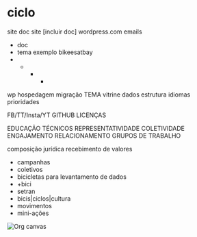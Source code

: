# ciclo

site
doc site [incluir doc]
wordpress.com
emails
+ doc
+ tema exemplo bikeesatbay
+ + + + 


wp
hospedagem
migração
TEMA
vitrine
dados
estrutura
idiomas
prioridades

FB/TT/Insta/YT
GITHUB
LICENÇAS

EDUCAÇÃO
TÉCNICOS
REPRESENTATIVIDADE
COLETIVIDADE
ENGAJAMENTO
RELACIONAMENTO
GRUPOS DE TRABALHO

composição jurídica
recebimento de valores

- campanhas
- coletivos
- bicicletas para levantamento de dados
- +bici
- setran
- bicis|ciclos|cultura
- movimentos
- mini-ações

![Org canvas](https://cleverdigit.files.wordpress.com/2015/09/project-canvas-by-clearleft-v0-2.png)
